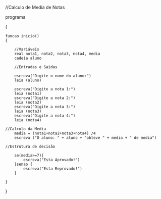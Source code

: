 //Calculo de Media de Notas

programa
 
{
	
	funcao inicio()
	{
		
		//Variáveis
		real nota1, nota2, nota3, nota4, media
		cadeia aluno

		//Entradas e Saidas
    
		escreva("Digite o nome do aluno:")
		leia (aluno)

		escreva("Digite a nota 1:")
		leia (nota1)
		escreva("Digite a nota 2:")
		leia (nota2)
		escreva("Digite a nota 3:")
		leia (nota3)
		escreva("Digite a nota 4:")
		leia (nota4)

    //Calculo da Media
		media = (nota1+nota2+nota3+nota4) /4
		escreva ("O aluno: " + aluno + "obteve " + media + " de media")
    
    //Estrutura de decisão
    
		se(media>=7){
			escreva("Esta Aprovado!")
		}senao {
			escreva("Esta Reprovado!")
		}
	
	}
	
}

